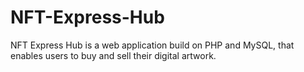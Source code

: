 # NFT-Express-Hub
NFT Express Hub is a web application build on PHP and MySQL, that enables users to buy and sell their digital artwork.

